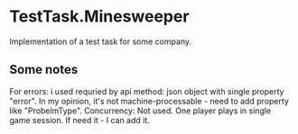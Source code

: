 # TestTask.Minesweeper
Implementation of a test task for some company.

## Some notes
For errors: i used requried by api method: json object with single property "error". In my opinion, it's not machine-processable - need to add property like "ProbelmType".
Concurrency: Not used. One player plays in single game session. If need it - I can add it.